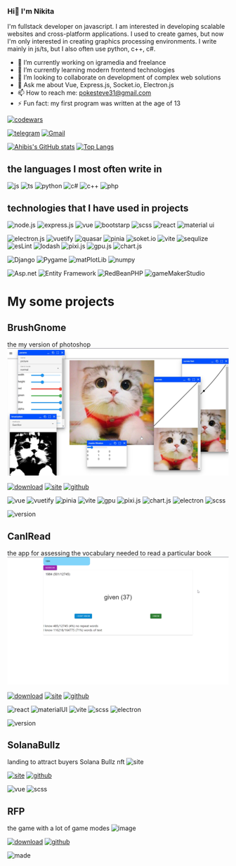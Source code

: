 ### Hi👋 I'm Nikita
I'm fullstack developer on javascript. I am interested in developing scalable websites and cross-platform applications. I used to create games, but now I'm only interested in creating graphics processing environments. I write mainly in js/ts, but I also often use python, c++, c#.

- 🔭 I’m currently working on igramedia and freelance
- 🌱 I’m currently learning modern frontend technologies
- 👯 I’m looking to collaborate on development of complex web solutions
- 💬 Ask me about Vue, Express.js, Socket.io, Electron.js
- 📫 How to reach me: pokesteve31@gmail.com
- ⚡ Fun fact: my first program was written at the age of 13

[![codewars](https://www.codewars.com/users/ahibis/badges/small)](https://www.codewars.com/users/ahibis)

[![telegram](https://img.shields.io/badge/Telegram-2CA5E0?style=for-the-badge&logo=telegram&logoColor=white)](https://t.me/nekitpok)
[![Gmail](https://img.shields.io/badge/Gmail-D14836?style=for-the-badge&logo=gmail&logoColor=white)](https://mail.google.com/mail/u/0/#search/pokesteve31)


[![Ahibis's GitHub stats](https://github-readme-stats.vercel.app/api?username=ahibis)](https://github.com/anuraghazra/github-readme-stats)
[![Top Langs](https://github-readme-stats.vercel.app/api/top-langs/?username=ahibis&hide=objective-C,PHP,HTML,CSS,hack,scss,jupyter%20notebook,NSIS,objective-cpp&langs_count=7&layout=compact)](https://github.com/anuraghazra/github-readme-stats)


## the languages I most often write in
![js](https://img.shields.io/badge/JavaScript-F7DF1E?style=for-the-badge&logo=javascript&logoColor=black)
![ts](https://img.shields.io/badge/TypeScript-007ACC?style=for-the-badge&logo=typescript&logoColor=white)
![python](https://img.shields.io/badge/Python-3776AB?style=for-the-badge&logo=python&logoColor=white)
![c#](	https://img.shields.io/badge/C%23-239120?style=for-the-badge&logo=c-sharp&logoColor=white)
![c++](https://img.shields.io/badge/C%2B%2B-00599C?style=for-the-badge&logo=c%2B%2B&logoColor=white)
![php](https://img.shields.io/badge/PHP-777BB4?style=for-the-badge&logo=php&logoColor=whit)
## technologies that I have used in projects
![node.js](https://img.shields.io/badge/Node.js-43853D?style=for-the-badge&logo=node.js&logoColor=white)
![express.js](https://img.shields.io/badge/Express.js-404D59?style=for-the-badge)
![vue](https://img.shields.io/badge/Vue.js-35495E?style=for-the-badge&logo=vue.js&logoColor=4FC08D)
![bootstarp](https://img.shields.io/badge/Bootstrap-563D7C?style=for-the-badge&logo=bootstrap&logoColor=white)
![scss](https://img.shields.io/badge/Sass-CC6699?style=for-the-badge&logo=sass&logoColor=white)
![react](https://img.shields.io/badge/React-20232A?style=for-the-badge&logo=react&logoColor=61DAFB)
![material ui](https://img.shields.io/badge/Material--UI-0081CB?style=for-the-badge&logo=material-ui&logoColor=white)


![electron.js](https://badgen.net/badge/js/Electron.js/red)
![vuetify](https://badgen.net/badge/js/Vuetify/red)
![quasar](https://badgen.net/badge/js/Quasar/red)
![pinia](https://badgen.net/badge/js/Pinia/red)
![soket.io](https://badgen.net/badge/js/Soket.io/red)
![vite](https://badgen.net/badge/js/Vite/red)
![sequlize](https://badgen.net/badge/js/Sequlize/red)
![esLint](https://badgen.net/badge/js/ESLint/red)
![lodash](https://badgen.net/badge/js/Lodash/red)
![pixi.js](https://badgen.net/badge/js/Pixi.js/red)
![gpu.js](https://badgen.net/badge/js/GPU.js/red)
![chart.js](https://badgen.net/badge/js/Chart.js/red)

![Django](https://badgen.net/badge/python/Django/yellow)
![Pygame](https://badgen.net/badge/python/Pygame/yellow)
![matPlotLib](https://badgen.net/badge/python/MatPlotLib/yellow)
![numpy](https://badgen.net/badge/python/Numpy/yellow)

![Asp.net](https://badgen.net/badge/csharp/ASP.NET/blue)
![Entity Framework](https://badgen.net/badge/csharp/EntityFramework/blue)
![RedBeanPHP](https://badgen.net/badge/php/RedBeanPHP/purple)
![gameMakerStudio](https://badgen.net/badge/gml/GameMakerStudio/orange)

# My some projects
## BrushGnome 
the my version of photoshop
![BrushGnome](https://github.com/ahibis/BrushGnome/raw/master/github/windows.jpg)

[![download](https://img.shields.io/badge/download%20for-windows-1f425f.svg)](https://github.com/ahibis/BrushGnome/releases/)
[![site](https://img.shields.io/badge/link%20to-site-1f425f.svg)](ahibis.github.io/brushgnome/)
[![github](https://img.shields.io/badge/link%20to-github-1f425f.svg)](https://github.com/ahibis/BrushGnome)


![vue](https://badgen.net/badge/js/Vue3/red)
![vuetify](https://badgen.net/badge/js/Vuetify/red)
![pinia](https://badgen.net/badge/js/Pinia/red)
![vite](https://badgen.net/badge/js/Vite/red)
![gpu](https://badgen.net/badge/js/GPU.js/red)
![pixi.js](https://badgen.net/badge/js/Pixi.js/red)
![chart.js](https://badgen.net/badge/js/Chart.js/red)
![electron](https://badgen.net/badge/js/Electron/red)
![scss](https://badgen.net/badge/css/Scss/red)

![version](https://img.shields.io/github/package-json/v/ahibis/BrushGnome)


## CanIRead
the app for assessing the vocabulary needed to read a particular book
![BrushGnome](https://github.com/ahibis/CanIRead/raw/master/github/site.png)

[![download](https://img.shields.io/badge/download%20for-windows-1f425f.svg)](https://github.com/ahibis/CanIRead/releases/)
[![site](https://img.shields.io/badge/link%20to-site-1f425f.svg)](https://ahibis.github.io/CanIRead/)
[![github](https://img.shields.io/badge/link%20to-github-1f425f.svg)](https://github.com/ahibis/canIRead)


![react](https://badgen.net/badge/ts/react18/red)
![materialUI](https://badgen.net/badge/ts/MaterialUI/red)
![vite](https://badgen.net/badge/ts/Vite/red)
![scss](https://badgen.net/badge/ts/Lodash/red)
![electron](https://badgen.net/badge/ts/Electron/red)

![version](https://img.shields.io/github/package-json/v/ahibis/CanIRead)
## SolanaBullz
landing to attract buyers Solana Bullz nft
![site](https://user-images.githubusercontent.com/37046811/163734820-a0e133ea-dbde-4948-9421-740ce623d3e7.png)

[![site](https://img.shields.io/badge/link%20to-site-1f425f.svg)](solana-bullz.vercel.app/)
[![github](https://img.shields.io/badge/link%20to-github-1f425f.svg)](https://github.com/ahibis/solanaBullz)

![vue](https://badgen.net/badge/js/VueJs2/red)
![scss](https://badgen.net/badge/css/scss/red)

## RFP
the game with a lot of game modes
![image](https://user-images.githubusercontent.com/37046811/163726643-f51ad6e1-7859-415f-8a57-f298a020d3b8.png)

[![download](https://img.shields.io/badge/download%20for-windows-1f425f.svg)](https://github.com/ahibis/RFP/releases/)
[![github](https://img.shields.io/badge/link%20to-github-1f425f.svg)](https://github.com/ahibis/RFP)


![made](https://img.shields.io/badge/Made%20with-GameMaker%20studio%201.4-1f425f.svg)









